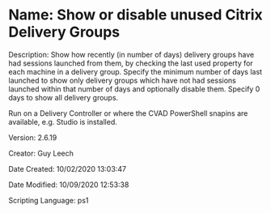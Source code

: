 ﻿# Name: Show or disable unused Citrix Delivery Groups

Description: Show how recently (in number of days) delivery groups have had sessions launched from them, by checking the last used property for each machine in a delivery group.
Specify the minimum number of days last launched to show only delivery groups which have not had sessions launched within that number of days and optionally disable them. Specify 0 days to show all delivery groups.

Run on a Delivery Controller or where the CVAD PowerShell snapins are available, e.g. Studio is installed.

Version: 2.6.19

Creator: Guy Leech

Date Created: 10/02/2020 13:03:47

Date Modified: 10/09/2020 12:53:38

Scripting Language: ps1

